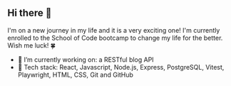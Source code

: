 ## Hi there 👋
I'm on a new journey in my life and it is a very exciting one!
I'm currently enrolled to the School of Code bootcamp to change my life for the better. Wish me luck! 🍀

- 🔭 I’m currently working on: a RESTful blog API
- 🧩 Tech stack: React, Javascript, Node.js, Express, PostgreSQL, Vitest, Playwright, HTML, CSS, Git and GitHub
<!--
**Zsolt-qwerty/Zsolt-qwerty** is a ✨ _special_ ✨ repository because its `README.md` (this file) appears on your GitHub profile.

Here are some ideas to get you started:

- 🌱 I’m currently learning ...
- 👯 I’m looking to collaborate on ...
- 🤔 I’m looking for help with ...
- 💬 Ask me about ...
- 📫 How to reach me: ...
- 😄 Pronouns: ...
- ⚡ Fun fact: ...
-->
